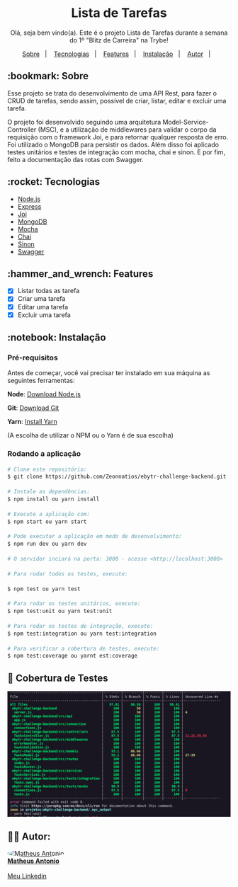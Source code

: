 <h1 align="center">Lista de Tarefas</h1>

<p align="center">Olá, seja bem vindo(a). Este é o projeto Lista de Tarefas durante a semana do 1º "Blitz de Carreira" na Trybe!</p>

 <p align="center">
  <a href="#bookmark-sobre">Sobre</a>&nbsp;&nbsp;&nbsp;|&nbsp;&nbsp;&nbsp;
  <a href="#rocket-tecnologias">Tecnologias</a>&nbsp;&nbsp;&nbsp;|&nbsp;&nbsp;&nbsp;
  <a href="#hammer_and_wrench-features">Features</a>&nbsp;&nbsp;&nbsp;|&nbsp;&nbsp;&nbsp;
  <a href="#notebook-instalação">Instalação</a>&nbsp;&nbsp;&nbsp;|&nbsp;&nbsp;&nbsp;
  <a href="#technologist-autor">Autor</a>&nbsp;&nbsp;&nbsp;|&nbsp;&nbsp;&nbsp;
</p>

<h2>:bookmark: Sobre</h2>
<p>
  Esse projeto se trata do desenvolvimento de uma API Rest, para fazer o CRUD de tarefas, sendo assim, possível de criar, listar, editar e excluir uma tarefa.
</p>

<p>
  O projeto foi desenvolvido seguindo uma arquitetura Model-Service-Controller (MSC), e a utilização de middlewares para validar o corpo da requisição com o framework Joi, e para retornar qualquer resposta de erro.
  Foi utilizado o MongoDB para persistir os dados. Além disso foi aplicado testes unitários e testes de integração com mocha, chai e sinon. E por fim, feito a documentação das rotas com Swagger.
</p>


<h2>:rocket: Tecnologias</h2>

- [Node.js](https://nodejs.org/en/)
- [Express](https://expressjs.com/pt-br/)
- [Joi](https://joi.dev/)
- [MongoDB](https://www.mongodb.com/pt-br)
- [Mocha](https://mochajs.org/)
- [Chai](https://www.chaijs.com/)
- [Sinon](https://sinonjs.org/)
- [Swagger](https://swagger.io/)

<h2>:hammer_and_wrench: Features</h2>

- [x] Listar todas as tarefa
- [x] Criar uma tarefa
- [x] Editar uma tarefa
- [x] Excluir uma tarefa

<h2>:notebook: Instalação</h2>
<h3>Pré-requisitos</h3>

Antes de começar, você vai precisar ter instalado em sua máquina as seguintes ferramentas: 

 **Node**: [Download Node.js](https://nodejs.org/en/download/)
 
 **Git**: [Download Git](https://git-scm.com/downloads)

 **Yarn**: [Install Yarn](https://yarnpkg.com/getting-started)

 (A escolha de utilizar o NPM ou o Yarn é de sua escolha)

 <h3>Rodando a aplicação</h3>

 ```bash
 # Clone este repositório:
$ git clone https://github.com/Zeonnatios/ebytr-challenge-backend.git

# Instale as dependências:
$ npm install ou yarn install

# Execute a aplicação com:
$ npm start ou yarn start

# Pode executar a aplicação em modo de desenvolvimento:
$ npm run dev ou yarn dev

# O servidor inciará na porta: 3000 - acesse <http://localhost:3000>

# Para rodar todos os testes, execute:

$ npm test ou yarn test

# Para rodar os testes unitários, execute:
$ npm test:unit ou yarn test:unit

# Para rodar os testes de integração, execute:
$ npm test:integration ou yarn test:integration

# Para verificar a cobertura de testes, execute:
$ npm test:coverage ou yarnt est:coverage

```

## :dart: Cobertura de Testes

<img src="coverage.png" alt="Coverage Page" />


## :technologist: Autor:

<div align="left">
  <a href="https://github.com/Zeonnatios">
    <div align="left">
      <img src="https://avatars.githubusercontent.com/u/38297929?v=4" width="125px;" style="border-radius:50%" alt="Matheus Antonio"/>
      <br />
      <b>Matheus Antonio</b>
    </div>
  </a>
  <br />
  <a href="https://www.linkedin.com/in/matheusantoniosilva" title="Linkedin Matheus Antonio">Meu Linkedin</a>
</div>
